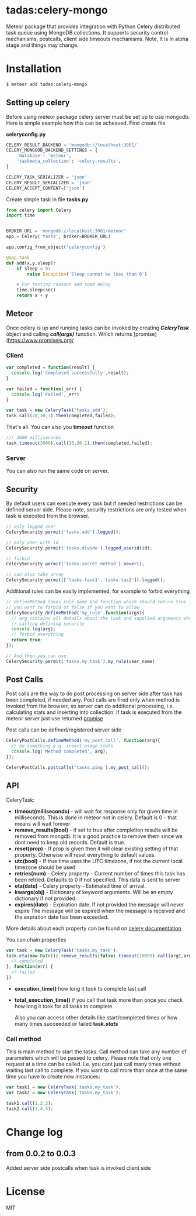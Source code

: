 tadas:celery-mongo
=====================

Meteor package that provides integration with Python Celery distributed task queue using MongoDB collections. It supports security control mechanisms, postcalls, client side timeouts mechanisms. Note, It is in alpha stage and things may change.

# Installation

```bash
$ meteor add tadas:celery-mongo
```

## Setting up celery

Before using meteor package celery server must be set up to use mongodb. Here is simple example how this can be acheaved. First create file

**celeryconfig.py**

```python
CELERY_RESULT_BACKEND = 'mongodb://localhost:3001/'
CELERY_MONGODB_BACKEND_SETTINGS = {
    'database': 'meteor',
    'taskmeta_collection': 'celery-results',
}

CELERY_TASK_SERIALIZER = 'json'
CELERY_RESULT_SERIALIZER = 'json'
CELERY_ACCEPT_CONTENT=['json']
```

Create simple task in file **tasks.py**

```python
from celery import Celery
import time


BROKER_URL = 'mongodb://localhost:3001/meteor'
app = Celery('tasks', broker=BROKER_URL)

app.config_from_object('celeryconfig')

@app.task
def add(x,y,sleep):
    if sleep < 0:
        raise Exception('Sleep cannot be less than 0')

    # For testing reasons add some delay
    time.sleep(sec)
    return x + y
```

## Meteor

Once celery is up and running tasks can be invoked by creating ***CeleryTask*** object and calling ***call(args)*** function. Which returns [promise](https://www.promisejs.org/

### Client

```js
var completed = function(result) {
  console.log('Completed successfully',result);
}

var failed = function(_err) {
  console.log('Failed',_err)
}

var task = new CeleryTask('tasks.add');
task.call(20,30,3).then(completed,failed);
```

That's all. You can also you **timeout** function

```js
/// 3000 milliseconds
task.timeout(3000).call(20,30,1).then(completed,failed);
```

### Server

You can also run the same code on server.

## Security

By default users can execute every task but if needed restrictions can be defined server side. Please note, security restrictions are only tested when task is executed from the browser.

```js
// only logged user
CelerySecurity.permit('tasks.add').logged();

// only user with id
CelerySecurity.permit('tasks.divide').logged_userid(id);

// forbid
CelerySecurity.permit('tasks.secret_method').never();

// can also take array
CelerySecurity.permit(['tasks.task1','tasks.tas2']).logged();
```

Additional rules can be easily implemented, for example to forbid everything

```js
// defineMethod takes rule name and function which should return true if
// you want to forbid or false if you want to allow
CelerySecurity.defineMethod('my_rule',function(args){
  // arg contains all details about the task and supplied arguments when
  // calling defining security
  console.log(arg);
  // forbid everything
  return true;
});

// And then you can use
CelerySecurity.permit('tasks.my_task').my_rule(user_name)
```

## Post Calls

Post calls are the way to do post processing on server side after task has been completed, if needed any. Post calls are fired only when method is invoked from the browser, so server can do additional processing, i.e. calculating stats and inserting into collection. If task is executed from the meteor server just use returned [promise](https://www.promisejs.org/)

Post calls can be defined/registered server side

```js
CeleryPostCalls.defineMethod('my_post_call', function(arg){
  // do something e.g. insert usage stats
  console.log('Method completed', arg);
});

CeleryPostCalls.postcalls('tasks.ping').my_post_call();
```


## API

CeleryTask:

* **timeout(milliseconds)** - will wait for response only for given time in milliseconds. This is done in meteor not in celery. Default is 0 - that means will wait forever
* **remove_results(bool)** - if set to true after completion results will be removed from mongdb. It is a good practice to remove them since we dont need to keep old records. Default is true.
* **reset(prop)** - If prop is given then it will clear existing setting of that property. Otherwise will reset everything to default values.
* **utc(bool)** - If true time uses the UTC timezone, if not the current local timezone should be used
* **retries(num)** - Celery property - Current number of times this task has been retried. Defaults to 0 if not specified. This data is sent to server
* **eta(date)** - Celery property - Estimated time of arrival.
* **kwargs(obj)** -
Dictionary of keyword arguments. Will be an empty dictionary if not provided.
* **expires(date)** - Expiration date. If not provided the message will never expire The message will be expired when the message is received and the expration date has been exceeded.

More details about each property can be found on [celery documentation](https://celery.readthedocs.org/en/latest/internals/protocol.html)


You can chain properties

```js
var task = new CeleryTask('tasks.my_task');
task.eta(new Date()).remove_results(false).timeout(10000).call(arg1,arg2,arg3).then(function(result) {
  // completed
}, function(err) {
  // failed
})
```



* **execution_time()** how long it took to complete last call
* **total_execution_time()** if you call that task more than once you check how long it took for all tasks to complete

  Also you can access other details like start/completed times or how many times succeeded or failed **task._stats_**

### Call method

This is main method to start the tasks. Call method can take any number of parameters which will be passed to celery. Please note that only one request at a time can be called. I.e. you cant just call many times without waiting last call to complete. If you want to call more than once at the same time you have to create new instances:

```js
var task1 = new CeleryTask('tasks.my_task');
var task2 = new CeleryTask('tasks.my_task');

task1.call(1,2,3);
task2.call(3,4,5);
```

# Change log

## from 0.0.2 to 0.0.3

Added server side postcalls when task is invoked client side

# License

MIT
